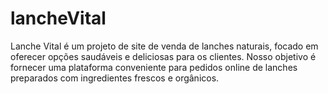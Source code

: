 # lancheVital
Lanche Vital é um projeto de site de venda de lanches naturais, focado em oferecer opções saudáveis e deliciosas para os clientes. Nosso objetivo é fornecer uma plataforma conveniente para pedidos online de lanches preparados com ingredientes frescos e orgânicos.
